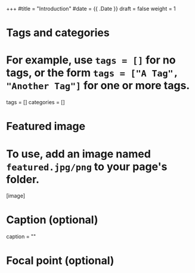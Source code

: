 



+++
#title = "Introduction"
#date = {{ .Date }}
draft = false
weight = 1

# Tags and categories
# For example, use `tags = []` for no tags, or the form `tags = ["A Tag", "Another Tag"]` for one or more tags.
tags = []
categories = []

# Featured image
# To use, add an image named `featured.jpg/png` to your page's folder. 
[image]
  # Caption (optional)
  caption = ""

  # Focal point (optional)
  # Options: Smart, Center, TopLeft, Top, TopRight, Left, Right, BottomLeft, Bottom, BottomRight
  focal_point = ""
+++

# Introduction 

Diogenet is a dataset and a series of web applications for the investigation of the impact of the social networks on the emergence of philosophy in ancient Greece.  In contrast to most approaches to the intellectual history of classical antiquity, we do not only focus on philosophers but also on the social ties that linked them to other social actors outside their field. Moreover, we do not limit ourselves to study relations among intellectuals, but also take into consideration family members, lovers, friends, and benefactors. We think that moving away from the conception that fields of knowledge are closed systems allows a better understanding of the social processes that underlie the construction of knowledge in the ancient world.  

An important aspect of the networks of ancient intellectuals was their geographical location as well as the spatial mobility of some actors who could connect communities separated in space.  Since in the ancient Mediterranean traveling was central in the production and exchange of ideas, we have included travel itineraries in our dataset.  In our interactive Map, for instance, you can find that thinkers like Pythagoras, Democritus, and Plato undertook long distance journeys. We are particularly interested in the impact  of long distance traveling and intercultural exchange in the formation of schools of thought and the production of new ideas.

The main ancient source that we use to explore such issues is the *Lives of Philosophers* that Diogenes Laertius wrote in the third century CE, about eight hundred years after the appearance of the first philosophers in Asia Minor. In this work, Diogenes reports not only about the theories of  philosophers but also about their lives. Despite his meticulous accounts, however, Diogenes has been much distrusted by modern historians of philosophy. One of the main arguments raised against his work is based on the apparently excessive attention that he paid to matters perceived as irrelevant for the history of ideas. These digressions are, in fact, stories about the family, friends, romantic relations, benefactors, and travels of ancient philosophers. It is precisely this perceived weakness that makes his work a great starting point for the reconstruction of the social networks of the intellectual of ancient Greece.

Currently we offer two interactive tools for the study of the social networks that Diogenes described in the *Lives*; these are [Horus](http://diogenet.ucsd.edu/horus/), a general network visualization tool that creates network visualizations from both socio-centric and ego-centric perspectives, and the Map, a tool for the exploration of the travels of ancient intellectuals.  

To make sense of the visualizations produced by [Horus](http://diogenet.ucsd.edu/horus/) and the Map, some background both in social network theory and the history of ancient Greek philosophy is necessary. In the [bibliography](http://diogenet.ucsd.edu/bibliography/) you can find  listed some introductory references to the subject.

## Network Visualizations

With the help of [Horus](http://diogenet.ucsd.edu/horus/), you can visualize a **global** and **local** view of the networks, as well as search for intellectual communities. Each network that you can study in [Horus](http://diogenet.ucsd.edu/horus/) is built on a specific type of social tie that you can choose from the menu. Exploring each type of tie separately is important because a family network, for instance, is different from a network of friends or peer philosophers. The expectations, themes of conversation, and even patterns of behavior in each network were  articulated differently depending on  the type of social ties through which the actors were intertwined. What Axiothea of Phlius conversed with her father as a daughter was, most likely, not what she discussed with  Plato in the Academy.  

### Global Network View

In the screenshot that you see below, the actors in the network are represented as nodes and the ties which link them as arrows or as simple lines. We call this the **global network** view because it reflects the entire network of teachers and pupils. You can explore this network with [Horus](http://diogenet.ucsd.edu/horus/), which allows many different adjustments.  For example, you can choose one or many social ties, move the nodes, and highlight the most immediate ties of a node.  You can also use your mouse scroll button to zoom in and out of the network.
<center>
{{< figure library="1" src="figure1.png">}}
</center>

### Local Network View

While the global view is important to gain a panorama of the overall structure of the network , the local view allows you to focus on one specific node and its neighbors.[^1] You can explore the local view in [Horus](http://diogenet.ucsd.edu/horus/) by modifying several variables that appear in the left menu. 

<center>
{{< figure library="1" src="figure2.png">}}
</center>

Among the variables you can modify in the local view is *ego*, the focus node whose network you would like to explore. Another important variable is **order**, the distance between *ego* and *alter.* In social network theory, *ego* is the node at the center of analysis, while its neighbors are *alters*.  Higher values in **order** will return more neighbors if the node is not socially isolated. In the screenshot of the local view that you see above, the *ego* is Plato and the **order** set to 2; this means, only individuals who are 1 and 2 steps away from Plato are shown.

### Communities

In the community page of [Horus](http://diogenet.ucsd.edu/horus/) it is possible to search for communities of philosophers, friends, and family with the help of different algorithms. A community is a cohesive group of social actors. In the image below, each community is highlighted with different colors. Most interestingly, algorithms find communities that do not overlap with current designations of philosophical schools. This is understandable because algorithms do not identify communities in terms of self-designations such as "followers of Plato." Instead, they consider the actual ties that link the nodes.

<center>
{{< figure library="1" src="figure3.png" >}}
</center>

In [Horus](http://diogenet.ucsd.edu/horus/), we offer seven different algorithms to identify communities. Some of them, for example the *Cluster Louvain* algorithm, identify not only communities but also the ties that cross and connect two different groups. In the communities tab of [Horus](http://diogenet.ucsd.edu/horus/), you can choose between two visualization libraries: *Visnetwork* and *igraph.* *Visnetwork* is dynamic and allows the manipulation of the nodes. *igraph* is static but nevertheless indicates the social territories where communities overlap through the coloring of the adjacent areas.

[^1]: This could also be called in social networks analysis' jargon the egocentric perspective
